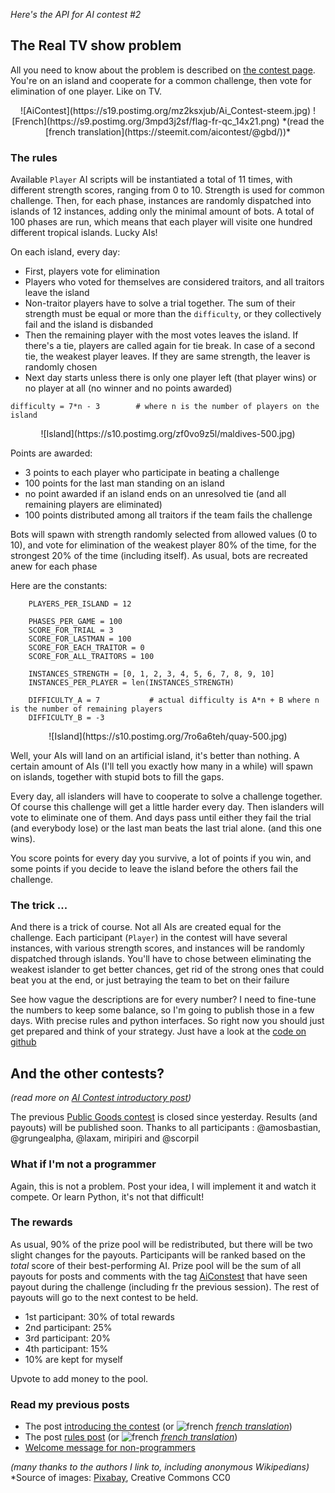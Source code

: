 *Here's the API for AI contest #2*

## The Real TV show problem

All you need to know about the problem is described on [the contest page](https://steemit.com/aicontest/@gbd/the-ai-contest-2-real-tv). You're on an island and cooperate for a common challenge, then vote for elimination of one player. Like on TV.

<center>
![AiContest](https://s19.postimg.org/mz2ksxjub/Ai_Contest-steem.jpg)
![French](https://s9.postimg.org/3mpd3j2sf/flag-fr-qc_14x21.png) *(read the [french translation](https://steemit.com/aicontest/@gbd/))*
</center>



### The rules

Available `Player` AI scripts will be instantiated a total of 11 times, with different strength scores, ranging from 0 to 10. Strength is used for common challenge. Then, for each phase, instances are randomly dispatched into islands of 12 instances, adding only the minimal amount of bots. A total of 100 phases are run, which means that each player will visite one hundred different tropical islands. Lucky AIs!

On each island, every day:
* First, players vote for elimination
* Players who voted for themselves are considered traitors, and all traitors leave the island
* Non-traitor players have to solve a trial together. The sum of their strength must be equal or more than the `difficulty`, or they collectively fail and the island is disbanded
* Then the remaining player with the most votes leaves the island. If there's a tie, players are called again for tie break. In case of a second tie, the weakest player leaves. If they are same strength, the leaver is randomly chosen
* Next day starts unless there is only one player left (that player wins) or no player at all (no winner and no points awarded)

```
difficulty = 7*n - 3 		# where n is the number of players on the island
```

<center>
![Island](https://s10.postimg.org/zf0vo9z5l/maldives-500.jpg)
</center>

Points are awarded:
* 3 points to each player who participate in beating a challenge
* 100 points for the last man standing on an island
* no point awarded if an island ends on an unresolved tie (and all remaining players are eliminated)
* 100 points distributed among all traitors if the team fails the challenge

Bots will spawn with strength randomly selected from allowed values (0 to 10), and vote for elimination of the weakest player 80% of the time, for the strongest 20% of the time (including itself). As usual, bots are recreated anew for each phase

Here are the constants:

```
    PLAYERS_PER_ISLAND = 12

    PHASES_PER_GAME = 100
    SCORE_FOR_TRIAL = 3
    SCORE_FOR_LASTMAN = 100
    SCORE_FOR_EACH_TRAITOR = 0
    SCORE_FOR_ALL_TRAITORS = 100

    INSTANCES_STRENGTH = [0, 1, 2, 3, 4, 5, 6, 7, 8, 9, 10]
    INSTANCES_PER_PLAYER = len(INSTANCES_STRENGTH)
    
    DIFFICULTY_A = 7           # actual difficulty is A*n + B where n is the number of remaining players
    DIFFICULTY_B = -3

```




<center>
![Island](https://s10.postimg.org/7ro6a6teh/quay-500.jpg)
</center>





Well, your AIs will land on an artificial island, it's better than nothing. A certain amount of AIs (I'll tell you exactly how many in a while) will spawn on islands, together with stupid bots to fill the gaps.

Every day, all islanders will have to cooperate to solve a challenge together. Of course this challenge will get a little harder every day. Then islanders will vote to eliminate one of them. And days pass until either they fail the trial (and everybody lose) or the last man beats the last trial alone. (and this one wins).

You score points for every day you survive, a lot of points if you win, and some points if you decide to leave the island before the others fail the challenge.


### The trick ...

And there is a trick of course. Not all AIs are created equal for the challenge. Each participant (`Player`) in the contest will have several instances, with various strength scores, and instances will be randomly dispatched through islands. You'll have to chose between eliminating the weakest islander to get better chances, get rid of the strong ones that could beat you at the end, or just betraying the team to bet on their failure


See how vague the descriptions are for every number? I need to fine-tune the numbers to keep some balance, so I'm going to publish those in a few days. With precise rules and python interfaces. So right now you should just get prepared and think of your strategy. Just have a look at the [code on github](https://github.com/steemian/realTV)



## And the other contests?

*(read more on [AI Contest introductory post](https://steemit.com/aicontest/@gbd/the-ai-contest-coming-soon))*

The previous [Public Goods contest](https://steemit.com/aicontest/@gbd/the-ai-contest-1-public-goods-problem) is closed since yesterday. Results (and payouts) will be published soon. Thanks to all participants : @amosbastian, @grungealpha, @laxam, miripiri and @scorpil

### What if I'm not a programmer

Again, this is not a problem. Post your idea, I will implement it and watch it compete. Or learn Python, it's not that difficult! 

### The rewards

As usual, 90% of the prize pool will be redistributed, but there will be two slight changes for the payouts. Participants will be ranked based on the *total* score of their best-performing AI. Prize pool will be the sum of all payouts for posts and comments with the tag [AiConstest](https://steemit.com/created/aicontest) that have seen payout during the challenge (including fr the previous session). The rest of payouts will go to the next contest to be held.

* 1st participant: 30% of total rewards
* 2nd participant: 25%
* 3rd participant: 20%
* 4th participant: 15%
* 10% are kept for myself

Upvote to add money to the pool.



### Read my previous posts


* The post [introducing the contest](https://steemit.com/aicontest/@gbd/the-ai-contest-1-public-goods-problem) (or  ![french](https://steemitimages.com/0x0/https://s9.postimg.org/3mpd3j2sf/flag-fr-qc_14x21.png) *[french translation](https://steemit.com/aicontest/@gbd/fr-the-ai-contest-1-le-dilemme-du-bien-commun)*)
* The post [rules post](https://steemit.com/aicontest/@gbd/the-ai-contest-coming-soon) (or  ![french](https://steemitimages.com/0x0/https://s9.postimg.org/3mpd3j2sf/flag-fr-qc_14x21.png) *[french translation](https://steemit.com/aicontest/@gbd/the-ai-contest-bientot-sur-steem)*)
* [Welcome message for non-programmers](https://steemit.com/aicontest/@gbd/the-ai-contest-1-non-programmers-welcome)

*(many thanks to the authors I link to, including anonymous Wikipedians)*
*Source of images: [Pixabay](https://www.pexels.com/u/pixabay/), Creative Commons CC0